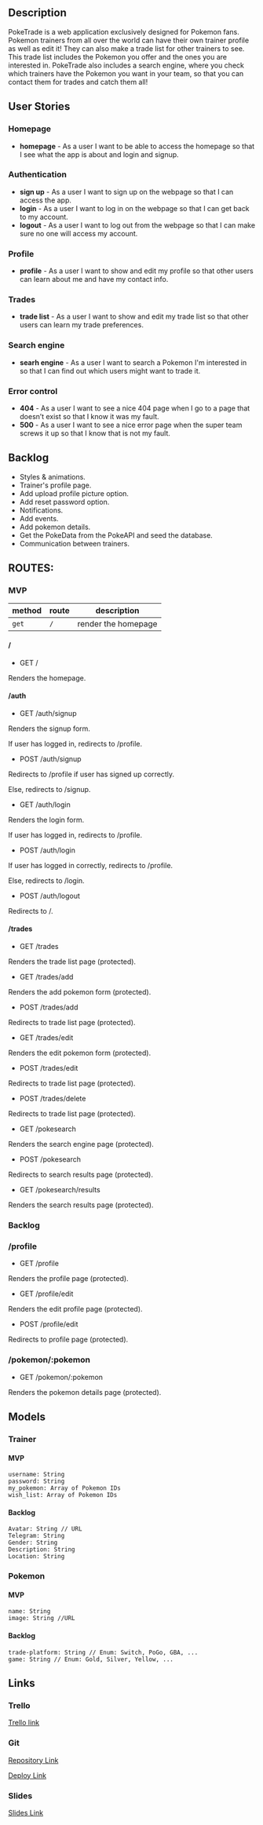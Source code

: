 
## Description

PokeTrade is a web application exclusively designed for Pokemon fans.   
Pokemon trainers from all over the world can have their own trainer profile as well as edit it! They can also make a trade list for other trainers to see. This trade list includes the Pokemon you offer and the ones you are interested in. 
PokeTrade also includes a search engine, where you check which trainers have the Pokemon you want in your team, so that you can contact them for trades and catch them all!
 
 
## User Stories
### Homepage
- **homepage** - As a user I want to be able to access the homepage so that I see what the app is about and login and signup.
### Authentication
- **sign up** - As a user I want to sign up on the webpage so that I can access the app. 
- **login** - As a user I want to log in on the webpage so that I can get back to my account.
- **logout** - As a user I want to log out from the webpage so that I can make sure no one will access my account.
### Profile
- **profile** - As a user I want to show and edit my profile so that other users can learn about me and have my contact info.  
### Trades
- **trade list** - As a user I want to show and edit my trade list so that other users can learn my trade preferences.  
### Search engine
- **searh engine** - As a user I want to search a Pokemon I'm interested in so that I can find out which users might want to trade it. 
### Error control
- **404** - As a user I want to see a nice 404 page when I go to a page that doesn’t exist so that I know it was my fault. 
- **500** - As a user I want to see a nice error page when the super team screws it up so that I know that is not my fault.

## Backlog
- Styles & animations. 
- Trainer's profile page. 
- Add upload profile picture option. 
- Add reset password option.
- Notifications.
- Add events. 
- Add pokemon details. 
- Get the PokeData from the PokeAPI and seed the database.
- Communication between trainers. 

## ROUTES:
### MVP

| method | route | description |
|--------|-------|-------------|
| `get` | `/` | render the homepage |


#### /
- GET /

Renders the homepage. 
#### /auth
- GET /auth/signup

Renders the signup form.
    
If user has logged in, redirects to /profile. 

- POST /auth/signup

Redirects to /profile if user has signed up correctly. 

Else, redirects to /signup. 

- GET /auth/login

Renders the login form.

If user has logged in, redirects to /profile. 

- POST /auth/login

If user has logged in correctly, redirects to /profile.

Else, redirects to /login. 

- POST /auth/logout

Redirects to /.

#### /trades 
- GET /trades

Renders the trade list page (protected).

- GET /trades/add

Renders the add pokemon form (protected).

- POST /trades/add

Redirects to trade list page (protected).

- GET /trades/edit

Renders the edit pokemon form (protected).

- POST /trades/edit

Redirects to trade list page (protected).

- POST /trades/delete

Redirects to trade list page (protected).

- GET /pokesearch

Renders the search engine page (protected).

- POST /pokesearch

Redirects to search results page (protected).

- GET /pokesearch/results

Renders the search results page (protected).

### Backlog
### /profile
- GET /profile

Renders the profile page (protected).

- GET /profile/edit

Renders the edit profile page (protected).

- POST /profile/edit

Redirects to profile page (protected).


### /pokemon/:pokemon
- GET /pokemon/:pokemon

Renders the pokemon details page (protected).

## Models

### Trainer

#### MVP
```
username: String
password: String
my_pokemon: Array of Pokemon IDs
wish_list: Array of Pokemon IDs
```
#### Backlog
```
Avatar: String // URL
Telegram: String
Gender: String
Description: String
Location: String
```
### Pokemon
#### MVP
```
name: String
image: String //URL
``` 
#### Backlog
```
trade-platform: String // Enum: Switch, PoGo, GBA, ...
game: String // Enum: Gold, Silver, Yellow, ...
``` 

## Links

### Trello

[Trello link](Pending)

### Git


[Repository Link](https://github.com/evapanizo/poketrade)

[Deploy Link](Pending)

### Slides


[Slides Link](Pending)
